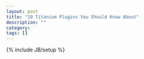 ```yaml
---
layout: post
title: "10 Titanium Plugins You Should Know About"
description: ""
category: 
tags: []
---
```

{% include JB/setup %}
